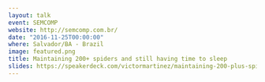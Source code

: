 ```yaml
---
layout: talk
event: SEMCOMP
website: http://semcomp.com.br/
date: "2016-11-25T00:00:00"
where: Salvador/BA - Brazil
image: featured.png
title: Maintaining 200+ spiders and still having time to sleep
slides: https://speakerdeck.com/victormartinez/maintaining-200-plus-spiders-and-still-having-time-to-sleep
---
```

